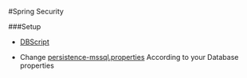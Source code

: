 #Spring Security
	
###Setup	
* [DBScript](springsecuritydemo/dbscripts/dbscript.sql)

* Change [persistence-mssql.properties](springsecuritydemo/src/main/resources/persistence-mssql.properties) 
According to your Database properties
